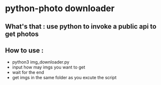 # python-photo downloader

## What's that : use python to invoke a public api to get photos

## How to use : 
+ python3 img_downloader.py
+ input how may imgs you want to get
+ wait for the end
+ get imgs in the same folder as you excute the script
